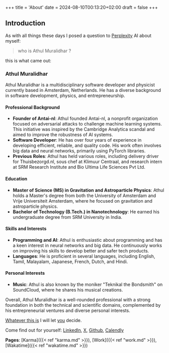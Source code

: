 +++
title = 'About'
date = 2024-08-10T00:13:20+02:00
draft = false
+++

## Introduction

As with all things these days I posed a question to [Perplexity](https://www.perplexity.ai/) AI about myself:

> who is Athul Muralidhar ? 

this is what came out:

### Athul Muralidhar

Athul Muralidhar is a multidisciplinary software developer and physicist currently based in Amsterdam, Netherlands. He has a diverse background in software development, physics, and entrepreneurship.

#### Professional Background
- **Founder of Antai-nl**: Athul founded Antai-nl, a nonprofit organization focused on adversarial attacks to challenge machine learning systems. This initiative was inspired by the Cambridge Analytica scandal and aimed to improve the robustness of AI systems.
- **Software Developer**: He has over four years of experience in developing efficient, reliable, and quality code. His work often involves big data and neural networks, primarily using PyTorch libraries.
- **Previous Roles**: Athul has held various roles, including delivery driver for Thuisbezorgd.nl, sous chef at Klimuur Centraal, and research intern at SRM Research Institute and Bio Ultima Life Sciences Pvt Ltd.

#### Education
- **Master of Science (MS) in Gravitation and Astroparticle Physics**: Athul holds a Master's degree from both the University of Amsterdam and Vrije Universiteit Amsterdam, where he focused on gravitation and astroparticle physics.
- **Bachelor of Technology (B.Tech.) in Nanotechnology**: He earned his undergraduate degree from SRM University in India.

#### Skills and Interests
- **Programming and AI**: Athul is enthusiastic about programming and has a keen interest in neural networks and big data. He continuously works on improving his skills to develop better and safer tech products.
- **Languages**: He is proficient in several languages, including English, Tamil, Malayalam, Japanese, French, Dutch, and Hindi.

#### Personal Interests
- **Music**: Athul is also known by the moniker "Teknikal the Bondsmith" on SoundCloud, where he shares his musical creations.

Overall, Athul Muralidhar is a well-rounded professional with a strong foundation in both the technical and scientific domains, complemented by his entrepreneurial ventures and diverse personal interests.

[Whatever this is](https://en.wikipedia.org/wiki/Hallucination_(artificial_intelligence)) I will let [you](https://whatismyipaddress.com/) decide.

Come find out for yourself:
[LinkedIn](https://www.linkedin.com/in/athul-muralidhar-8756a694/), [X](https://x.com/AthulMul),
[Github](https://github.com/AthulMuralidhar), [Calendly](https://calendly.com/athul-mul/15min)

**Pages**: [Karma]({{< ref "karma.md" >}}), [Work]({{< ref "work.md" >}}), [Wakatime]({{< ref "wakatime.md" >}})